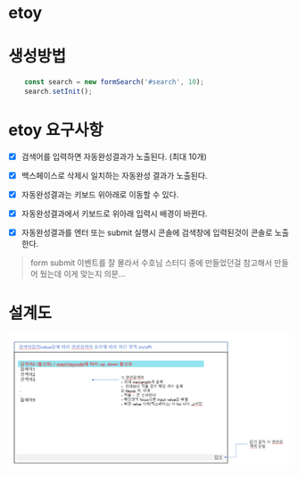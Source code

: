 # etoy

# 생성방법
``` javascript
    const search = new formSearch('#search', 10);
    search.setInit();
```

# etoy 요구사항

- [x] 검색어를 입력하면 자동완성결과가 노출된다. (최대 10개)

- [x] 백스페이스로 삭제시 일치하는 자동완성 결과가 노출된다.

- [x] 자동완성결과는 키보드 위아래로 이동할 수 있다.

- [x] 자동완성결과에서 키보드로 위아래 입력시 배경이 바뀐다.

- [x] 자동완성결과를 엔터 또는 submit 실행시 콘솔에 검색창에 입력된것이 콘솔로 노출한다.
> form submit 이벤트를 잘 몰라서 수호님 스터디 중에 만들었던걸 참고해서 만들어 뒀는데 이게 맞는지 의문...

# 설계도
![설계도03  ](./설계도03.png)

